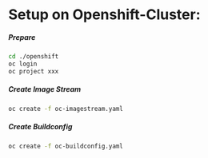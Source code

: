 # Setup on Openshift-Cluster:

##### Prepare
``` bash
cd ./openshift
oc login
oc project xxx
```

##### Create Image Stream
``` bash
oc create -f oc-imagestream.yaml
```

##### Create Buildconfig
``` bash
oc create -f oc-buildconfig.yaml
```